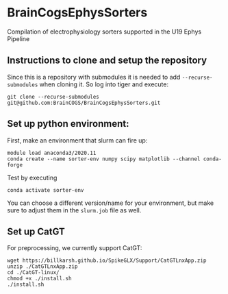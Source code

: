 # BrainCogsEphysSorters
Compilation of electrophysiology sorters supported in the U19 Ephys Pipeline

## Instructions to clone and setup the repository
Since this is a repository with submodules it is needed to add `--recurse-submodules` when cloning it. So log into tiger and execute:
```
git clone --recurse-submodules git@github.com:BrainCOGS/BrainCogsEphysSorters.git
```

## Set up python environment:
First, make an environment that slurm can fire up:
```
module load anaconda3/2020.11
conda create --name sorter-env numpy scipy matplotlib --channel conda-forge
```
Test by executing
```
conda activate sorter-env
```
You can choose a different version/name for your environment, but make sure to adjust them in the `slurm.job` file as well.

## Set up CatGT
For preprocessing, we currently support CatGT:
```
wget https://billkarsh.github.io/SpikeGLX/Support/CatGTLnxApp.zip
unzip ./CatGTLnxApp.zip
cd ./CatGT-linux/
chmod +x ./install.sh
./install.sh
```